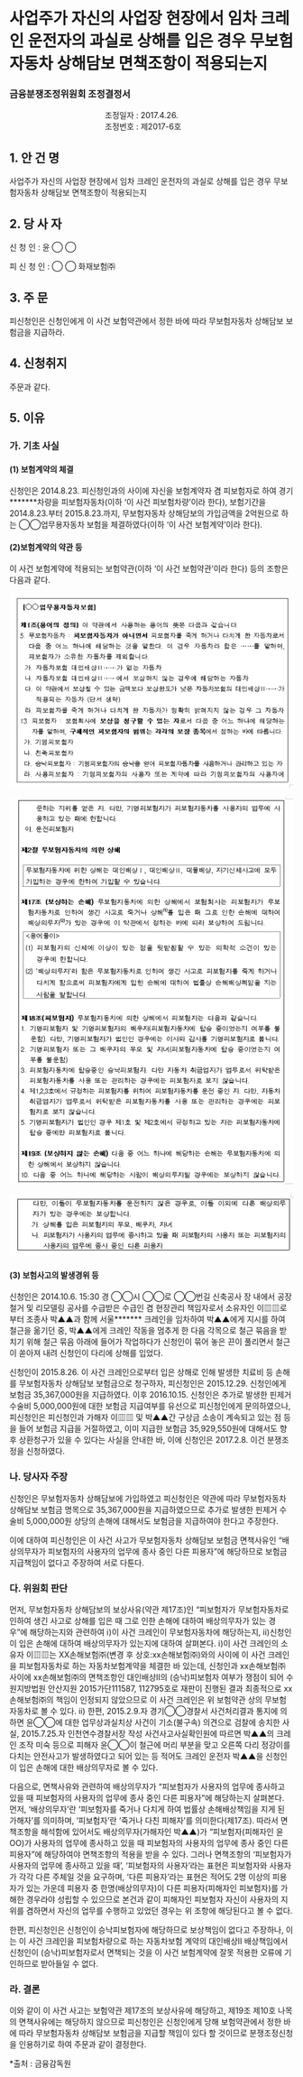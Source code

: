 # 사업주가 자신의 사업장 현장에서 임차 크레인 운전자의 과실로 상해를 입은 경우 무보험자동차 상해담보 면책조항이 적용되는지

### 금융분쟁조정위원회 조정결정서

&nbsp;&nbsp;&nbsp;&nbsp;&nbsp;&nbsp;&nbsp;&nbsp;&nbsp;&nbsp; &nbsp;&nbsp;&nbsp;&nbsp;&nbsp;&nbsp;&nbsp;&nbsp;&nbsp;&nbsp; &nbsp;&nbsp;&nbsp;&nbsp;&nbsp;&nbsp;&nbsp;&nbsp;&nbsp;&nbsp; &nbsp;&nbsp;&nbsp;&nbsp;&nbsp;&nbsp;&nbsp;&nbsp;&nbsp;&nbsp;조정일자 : 2017.4.26.<br>&nbsp;&nbsp;&nbsp;&nbsp;&nbsp;&nbsp;&nbsp;&nbsp;&nbsp;&nbsp; &nbsp;&nbsp;&nbsp;&nbsp;&nbsp;&nbsp;&nbsp;&nbsp;&nbsp;&nbsp; &nbsp;&nbsp;&nbsp;&nbsp;&nbsp;&nbsp;&nbsp;&nbsp;&nbsp;&nbsp; &nbsp;&nbsp;&nbsp;&nbsp;&nbsp;&nbsp;&nbsp;&nbsp;&nbsp;&nbsp;조정번호 : 제2017-6호  

## 1. 안   건   명 
사업주가 자신의 사업장 현장에서 임차 크레인 운전자의 과실로 상해를 입은 경우 무보험자동차 상해담보 면책조항이 적용되는지 

## 2. 당 사 자 
신 청 인 :  윤  ◯ ◯
              
피 신 청 인 :  ◯ ◯ 화재보험㈜


## 3. 주    문
피신청인은 신청인에게 이 사건 보험약관에서 정한 바에 따라 무보험자동차 상해담보 보험금을 지급하라.


## 4. 신청취지
주문과 같다. 

## 5. 이유  
### 가. 기초 사실 
#### (1) 보험계약의 체결
신청인은 2014.8.23. 피신청인과의 사이에 자신을 보험계약자 겸 피보험자로 하여 경기*******차량을 피보험자동차(이하 ‘이 사건 피보험차량’이라 한다), 보험기간을 2014.8.23.부터 2015.8.23.까지, 무보험자동차 상해담보의 가입금액을 2억원으로 하는 ◯◯업무용자동차 보험을 체결하였다(이하 ‘이 사건 보험계약’이라 한다).  

#### (2)보험계약의 약관 등
이 사건 보험계약에 적용되는 보험약관(이하 ‘이 사건 보험약관’이라 한다) 등의 조항은 다음과 같다. 


![alt image](https://raw.githubusercontent.com/aijinet/bodoc-claim-contents/master/contents/images/165_1.PNG)

![alt image](https://raw.githubusercontent.com/aijinet/bodoc-claim-contents/master/contents/images/165_2.PNG)

![alt image](https://raw.githubusercontent.com/aijinet/bodoc-claim-contents/master/contents/images/165_3.PNG)

<!--
[◯◯업무용자동차보험]

**제1조(용어의 정의)** 이 약관에서 사용하는 용어의 뜻은 다음과 같습니다.

5. 무보험자동차 : 피보험자동차가 아니면서 피보험자를 죽게 하거나 다치게 한 자동차로서 다음 중 어느 하나에 해당하는 것을 말한다. 이 경우 자동차라 함은 ……를 말하며, 피보험자가 소유한 자동차를 제외합니다.

   가. 자동차보험 대인배상Ⅱ……가 없는 자동차

   나. 자동차보험 대인배상Ⅱ……에서 보상하지 않는 경우에 해당하는 자동차 

   다. 이 약관에서 보상될 수 있는 금액보다 보상한도가 낮은 자동차보험의 대인배상Ⅱ……가 적용되는 자동차 (단서 생략)

   라. 피보험자를 죽게 하거나 다치게 한 자동차가 명확히 밝혀지지 않는 경우 그 자동차  

13. 피보험자 : 보험회사에 보상을 청구할 수 있는 자로서 다음 중 어느 하나에 해당하는 자를 말하며, 구체적인 피보험자의 범위는 각각의 보장 종목에서 정하는 바에 따릅니다.

가. 기명피보험자

나. 친족피보험자

다. 승낙피보험자 : 기명피보험자의 승낙을 얻어 피보험자동차를 사용하거나 관리하고 있는 자

라. 사용피보험자 : 기명피보험자의 사용자 또는 계약에 따라 기명피보험자의 사용자에 준하는 지위를 얻은 자. 다만, 기명피보험자가 피보험자동차를 사용자의 업무에 사용하고 있는 때에 한합니다.

마. 운전피보험자   

**제2절 무보험자동차의 의한 상해**


무보험자동차에 위한 상해는 대인배상Ⅰ, 대인배상Ⅱ, 대물배상, 자기신체사고에 모두 가입하는 경우에 한하여 가입할 수 있습니다. 

**제17조 (보상하는 손해)** 무보험자동차에 의한 상해에서 보험회사는 피보험자가 무보험자동차로 인하여 생긴 사고로 죽거나 상해(1)를 입은 때 그로 인한 손해에 대하여 배상의무자(2)가 있는 경우에 이 약관에서 정하는 바에 따라 보상하여 드립니다.



<용어풀이>
(1) 피보험자의 신체에 이상이 있는 점을 뒷받침할 수 있는 의학적 소견이 있는 경우에 한합니다.
(2) ‘배상의무자’라 함은 무보험자동차로 인하여 생긴 사고로 피보험자를 죽게 하거나 다치게 함으로써 피보험자에게 입힌 손해에 대하여 법률상 손해배상책임을 지는 사람을 말합니다. 
-

**제18조(피보험자)** 무보험자동차에 의한 상해에서 피보험자는 다음과 같습니다.
1. 기명피보험자 및 기명피보험자의 배우자(피보험자동차에 탑승 중이었는지 여부를 불문함). 다만, 기명피보험자가 법인인 경우에는 이사와 감사를 기명피보험자로 봅니다.
2. 기명피보험자 또는 그 배우자의 부모 및 자녀(피보험자동차에 탑승 중이었는지 여부를 불문함)
3. 피보험자동차에 탑승중인 승낙피보험자. 다만 자동차 취급업자가 업무로서 위탁받은 피보험자동차를 사용 또는 관리하는 경우에는 피보험자로 보지 않습니다.
4. 제1,2,3호에서 규정하는 피보험자를 위하여 피보험자동차를 운전 중인 자. 다만, 자동차 취급업자가 업무로서 위탁받은 피보험자동차를 사용 또는 관리하는 경우에는 피보험자로 보지 않습니다.
5. 기명피보험자가 법인인 경우 제1호 및 제2호에서 규정하고 있는 자는 피보험자동차에 탑승 중에만 피보험자로 봅니다.  
 
**제19조 (보상하지 않는 손해)** 다음 중 어느 하나에 해당하는 손해는 무보험자동차에 의한 상해에서 보상하지 않습니다.
10. 다음 중 어느 하나에 해당하는 사람이 배상의무자일 경우에는 보상하지 않습니다. 다만, 이들이 무보험자동차를 운전하지 않은 경우로, 이들 이외에 다른 배상의무자가 있는 경우에는 보상합니다. 
 
 가. 상해를 입은 피보험자의 부모, 배우자, 자녀
 
 나. 피보험자가 사용자의 업무에 종사하고 있을 때 피보험자의 사용자 또는 피보험자의 사용자의 업무에 종사 중인 다른 피용자 

--> 

#### (3) 보험사고의 발생경위 등 

신청인은 2014.10.6. 15:30 경 ◯◯시 ◯◯로 ◯◯번길 신축공사 장 내에서 공장 철거 및 리모델링 공사를 수급받은 수급인 겸 현장관리 책임자로서 소유자인 이▥▥로부터 조종사 박▲▲과 함께 서울******* 크레인을 임차하여 박▲▲에게 지시를 하여 철근을 옮기던 중, 박▲▲에게 크레인 작동을 멈추게 한 다음 각목으로 철근 묶음을 받치기 위해 철근 묶음 아래에 들어가 작업하다가 신청인이 묶어 놓은 끈이 풀리면서 철근이 쏟아져 내려 신청인이 다리에 상해를 입었다.

신청인이 2015.8.26. 이 사건 크레인으로부터 입은 상해로 인해 발생한 치료비 등 손해를 무보험자동차 상해담보 보험금으로 청구하자, 피신청인은 2015.12.29. 신청인에게 보험금 35,367,000원을 지급하였다. 이후 2016.10.15. 신청인은 추가로 발생한 핀제거 수술비 5,000,000원에 대한 보험금 지급여부를 유선으로 피신청인에게 문의하였으나, 피신청인은 피신청인과 가해자 이▥▥ 및 박▲▲간 구상금 소송이 계속되고 있는 점 등을 들어 보험금 지급을 거절하였고, 이미 지급한 보험금 35,929,550원에 대해서도 향후 상환청구가 있을 수 있다는 사실을 안내한 바, 이에 신청인은 2017.2.8. 이건 분쟁조정을 신청하였다.

### 나. 당사자 주장 

신청인은 무보험자동차 상해담보에 가입하였고 피신청인은 약관에 따라 무보험자동차 상해담보 보험금 명목으로 35,367,000원을 지급하였으므로 추가로 발생한 핀제거 수술비 5,000,000원 상당의 손해에 대해서도 보험금을 지급하여야 한다고 주장한다. 

이에 대하여 피신청인은 이 사건 사고가 무보험자동차 상해담보 보험금 면책사유인 “배상의무자가 피보험자의 사용자의 업무에 종사 중인 다른 피용자”에 해당하므로 보험금지급책임이 없다고 주장하여 서로 다툰다. 

### 다. 위원회 판단 

먼저, 무보험자동차 상해담보의 보상사유(약관 제17조)인 “피보험자가 무보험자동차로 인하여 생긴 사고로 상해를 입은 때 그로 인한 손해에 대하여 배상의무자가 있는 경우”에 해당하는지와 관련하여 ⅰ)이 사건 크레인이 무보험자동차에 해당하는지, ⅱ)신청인이 입은 손해에 대하여 배상의무자가 있는지에 대하여 살펴본다. ⅰ)이 사건 크레인의 소유자 이▥▥는 XX손해보험㈜(변경 후 상호:xx손해보험㈜)와의 사이에 이 사건 크레인을 피보험자동차로 하는 자동차보험계약을 체결한 바 있는데, 신청인과 xx손해보험㈜ 사이에 xx손해보험㈜의 면책조항인 대인배상Ⅱ의 (승낙)피보험자 여부가 쟁점이 되어 수원지방법원 안산지원 2015가단111587, 112795호로 재판이 진행된 결과  최종적으로 xx손해보험㈜의 책임이 인정되지 않았으므로 이 사건 크레인은 위 보험약관 상의 무보험자동차로 볼 수 있다. ⅱ) 한편, 2015.2.9.자 경기◯◯경찰서 사건처리결과 통지에 의하면 윤◯◯에 대한 업무상과실치상 사건이 기소(불구속) 의견으로 검찰에 송치한 사실, 2015.7.25.자 인천연수경찰서장 작성 사건사고사실확인원에 따르면 박▲▲의 크레인 조작 미숙 등으로 피해자 윤◯◯이 철근에 머리 부분을 맞고 오른쪽 다리 정강이를 다치는 안전사고가 발생하였다고 되어 있는 등 적어도 크레인 운전자 박▲▲을 신청인이 입은 손해에 대한 배상의무자로 볼 수 있다. 
     
다음으로, 면책사유와 관련하여 배상의무자가 “피보험자가 사용자의 업무에 종사하고 있을 때 피보험자의 사용자의 업무에 종사 중인 다른 피용자”에 해당하는지 살펴본다.   먼저, ‘배상의무자’란 ‘피보험자를 죽거나 다치게 하여 법률상 손해배상책임을 지게 된 가해자’를 의미하며, ‘피보험자’란 ‘죽거나 다친 피해자’를 의미한다(제17조). 따라서 면책조항을 해석함에 있어서도 배상의무자(가해자인 박▲▲)가 “피보험자(피해자인 윤OO)가 사용자의 업무에 종사하고 있을 때 피보험자의 사용자의 업무에 종사 중인 다른 피용자”에 해당하여야 면책조항의 적용을 받을 수 있다. 그러나 면책조항의 ‘피보험자가 사용자의 업무에 종사하고 있을 때’, ‘피보험자의 사용자’라는 표현은 피보험자와 사용자가 각각 다른 주체일 것을 요구하며, ‘다른 피용자’라는 표현은 적어도 2명 이상의 피용자가 있는 가운데 피용자 중 한명(배상의무자)이 다른 피용자(피해자인 피보험자)를 가해한 경우라야 성립할 수 있으므로 본건과 같이 피해자인 피보험자 자신이 사용자의 지위를 겸하면서 자신의 업무를 수행하고 있었던 경우는 위 조항에 해당된다고 볼 수 없다. 

한편, 피신청인은 신청인이 승낙피보험자에 해당하므로 보상책임이 없다고 주장하나, 이는 이 사건 크레인을 피보험차량으로 하는 자동차보험 계약의 대인배상Ⅱ 배상책임에서 신청인이 (승낙)피보험자로서 면책되는 것을 이 사건 보험계약에 잘못 적용한 오류에 기인하므로 받아들일 수 없다.   

### 라. 결론

이와 같이 이 사건 사고는 보험약관 제17조의 보상사유에 해당하고, 제19조 제10호 나목의 면책사유에는 해당하지 않으므로 피신청인은 신청인에게 당해 보험약관에서 정한 바에 따라 무보험자동차 상해담보 보험금을 지급할 책임이 있다 할 것이므로 분쟁조정신청을 인용하기로 하여 주문과 같이 결정한다.

*출처 : 금융감독원